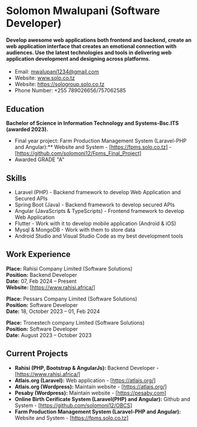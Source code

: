 Solomon Mwalupani (Software Developer)
======
#### Develop awesome web applications both frontend and backend, create an web application interface that creates an emotional connection with audiences. Use the latest technologies and tools in delivering web application development and designing across platforms.
- Email: mwalupani1234@gmail.com
- Website: www.solo.co.tz
- Website: https://sologroup.solo.co.tz
- Phone Number: +255 789026656/757062585


Education
---------
**Bachelor of Science in Information Technology and Systems-Bsc.ITS (awarded 2023).**
- Final year project: Farm Production Management System (Laravel-PHP and Angular):** Website and System - [https://fpms.solo.co.tz] - [https://github.com/solomoni12/Fpms_Final_Project]
- Awarded GRADE "A"

Skills
------
- Laravel (PHP) - Backend framework to develop Web Application and Secured APIs
- Spring Boot (Java) - Backend framework to develop secured APIs
- Angular (JavaScripts & TypeScripts) - Frontend framework to develop Web Application
- Flutter - Work with it to develop mobile application (Android & iOS)
- Mysql & MongoDB - Work with them to store data
- Android Studio and Visual Studio Code as my best development tools

Work Experience
------
**Place:** Rahisi Company Limited (Software Solutions)<br/>
**Position:** Backend Developer<br/>
**Date:** 07, Feb 2024 – Present<br/>
**Website:** [https://www.rahisi.africa/]

**Place:** Pessars Company Limited (Software Solutions)<br/>
**Position:** Software Developer<br/>
**Date:** 18, October 2023 – 01, Feb 2024<br/>

**Place:** Tronestech company Limited (Software Solutions)<br/>
**Position:** Software Developer<br/>
**Date:** August 2023 – October 2023<br/>

Current Projects
------
- **Rahisi (PHP, Bootstrap & AngularJs):** Backend Developer - [https://www.rahisi.africa/]
- **Atlais.org (Laravel):** Web application - [https://atlais.org/]
- **Atlais.org (Wordpress):** Maintain website - [https://atlais.org/]
- **Pesaby (Wordpress):** Maintain website - [https://pesaby.com]
- **Online Birth Cerificate System (Laravel(PHP) and Angular):** Github and System - [https://github.com/solomoni12/OBCS]
- **Farm Production Management System (Laravel-PHP and Angular):** Website and System - [https://fpms.solo.co.tz]

